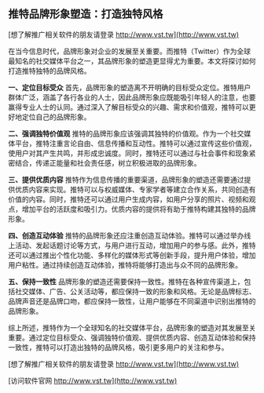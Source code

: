 ## **推特品牌形象塑造：打造独特风格**

[想了解推广相关软件的朋友请登录 http://www.vst.tw](http://www.vst.tw)

在当今信息时代，品牌形象对企业的发展至关重要。而推特（Twitter）作为全球最知名的社交媒体平台之一，其品牌形象的塑造更显得尤为重要。本文将探讨如何打造推特独特的品牌风格。

**一、定位目标受众**
首先，品牌形象的塑造离不开明确的目标受众定位。推特用户群体广泛，涵盖了各行各业的人士，因此品牌形象应既能吸引年轻人的注意，也要赢得专业人士的认同。通过深入了解目标受众的兴趣、需求和价值观，推特可以更好地定位自己的品牌形象。

**二、强调独特价值观**
推特的品牌形象应该强调其独特的价值观。作为一个社交媒体平台，推特注重言论自由、信息传播和互动性。推特可以通过宣传这些价值观，使用户对其产生共鸣，并形成忠诚度。同时，推特还可以通过与社会事件和现象紧密结合，传递正能量和社会责任感，树立积极进取的品牌形象。

**三、提供优质内容**
推特作为信息传播的重要渠道，品牌形象的塑造还需要通过提供优质内容来实现。推特可以与权威媒体、专家学者等建立合作关系，共同创造有价值的内容。同时，推特还可以通过用户生成内容，如用户分享的照片、视频和观点，增加平台的活跃度和吸引力。优质内容的提供将有助于推特构建其独特的品牌形象。

**四、创造互动体验**
推特的品牌形象还应注重创造互动体验。推特可以通过举办线上活动、发起话题讨论等方式，与用户进行互动，增加用户的参与感。此外，推特还可以通过推出个性化功能、多样化的媒体形式等创新手段，提升用户体验，增加用户粘性。通过持续创造互动体验，推特将能够打造出与众不同的品牌形象。

**五、保持一致性**
品牌形象的塑造还需要保持一致性。推特在各种宣传渠道上，包括社交媒体、广告、公关活动等，都应保持一致的形象和风格。无论是品牌标志、品牌声音还是品牌口吻，都应保持一致性，让用户能够在不同渠道中识别出推特的品牌形象。

综上所述，推特作为一个全球知名的社交媒体平台，品牌形象的塑造对其发展至关重要。通过定位目标受众、强调独特价值观、提供优质内容、创造互动体验和保持一致性，推特可以打造出独特的品牌风格，吸引更多用户的关注和参与。

[想了解推广相关软件的朋友请登录 http://www.vst.tw](http://www.vst.tw)


[访问软件官网 http://www.vst.tw](http://www.vst.tw)
